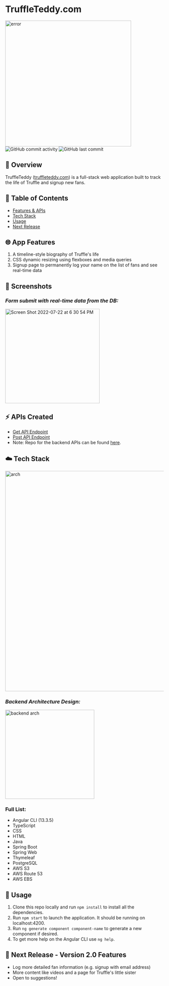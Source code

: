 
# TruffleTeddy.com 
<img width="400" alt="error" src="https://static.vecteezy.com/system/resources/previews/002/063/138/non_2x/cartoon-cute-dogs-with-big-bone-vector.jpg">
<img alt="GitHub commit activity" src="https://img.shields.io/github/commit-activity/m/aaroncorona/Truffle-App-Frontend">
<img alt="GitHub last commit" src="https://img.shields.io/github/last-commit/aaroncorona/Truffle-App-Frontend">

## 📜 Overview

TruffleTeddy (<a href = 'http://TruffleTeddy.com.s3-website-us-west-1.amazonaws.com/' target = "_blank">truffleteddy.com</a>)
is a full-stack web application built to track the life of Truffle and signup new fans.

## 📖 Table of Contents
* [Features & APIs](#-app-features)
* [Tech Stack](#%EF%B8%8F-tech-stack)
* [Usage](#-usage)
* [Next Release](#-next-release---version-20-features)


## 🌐 App Features
1. A timeline-style biography of Truffle's life
2. CSS dynamic resizing using flexboxes and media queries
3. Signup page to permanently log your name on the list of fans and see real-time data

## 📸 Screenshots
### _Form submit with real-time data from the DB:_ 
<img width="300" alt="Screen Shot 2022-07-22 at 6 30 54 PM" src="https://user-images.githubusercontent.com/31792170/180587277-ec13bb82-5f45-4966-9e0c-d3a3a4b9ce61.png">


## ⚡ APIs Created
* [Get API Endpoint](http://test3app-env.eba-jdzv33hs.us-west-1.elasticbeanstalk.com/fans)
* [Post API Endpoint](http://test3app-env.eba-jdzv33hs.us-west-1.elasticbeanstalk.com/fans/signup)
* Note: Repo for the backend APIs can be found [here](https://github.com/aaroncorona/Truffle-App-Backend).


## ☁️ Tech Stack
<img width="700" alt="arch" src="https://user-images.githubusercontent.com/31792170/174703306-01d1c985-7c63-4d09-8fca-2abd354e70b0.png">

### _Backend Architecture Design:_
<img width="283" alt="backend arch" src="https://user-images.githubusercontent.com/31792170/174717703-c2b684b6-1c2b-4168-b0d5-50d81c23028b.png">

### Full List:
* Angular CLI (13.3.5)
* TypeScript
* CSS
* HTML
* Java
* Spring Boot
* Spring Web
* Thymeleaf
* PostgreSQL
* AWS S3 
* AWS Route 53
* AWS EBS

## 🚀 Usage
1. Clone this repo locally and run `npm install` to install all the dependencies.
2. Run `npm start` to launch the application. It should be running on localhost:4200.
3. Run `ng generate component component-name` to generate a new component if desired. 
4. To get more help on the Angular CLI use `ng help`.

## 🚧 Next Release - Version 2.0 Features
* Log more detailed fan information (e.g. signup with email address)
* More content like videos and a page for Truffle's little sister
* Open to suggestions!

